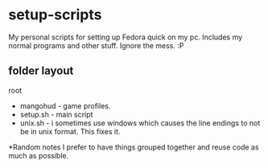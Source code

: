 # setup-scripts
My personal scripts for setting up Fedora quick on my pc.
Includes my normal programs and other stuff. Ignore the mess. :P

folder layout
-------------
root
* mangohud - game profiles.
* setup.sh - main script
* unix.sh - i sometimes use windows which causes the line endings to not be in unix format. This fixes it.

*Random notes
I prefer to have things grouped together and reuse code as much as possible.